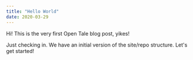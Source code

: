 ```yaml
---
title: "Hello World"
date: 2020-03-29
---
```


Hi! This is the very first Open Tale blog post, yikes!

Just checking in. We have an initial version of the site/repo structure. Let's
get started!

